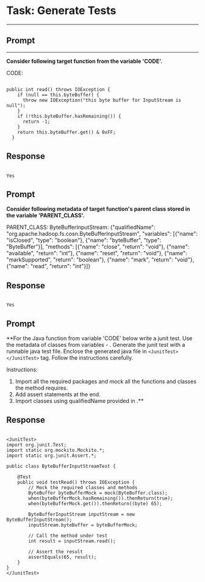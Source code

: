 # Task: Generate Tests

---

## Prompt

****

**Consider following target function from the variable 'CODE'.**

CODE:

```

public int read() throws IOException {
    if (null == this.byteBuffer) {
      throw new IOException("this byte buffer for InputStream is null");
    }
    if (!this.byteBuffer.hasRemaining()) {
      return -1;
    }
    return this.byteBuffer.get() & 0xFF;
  }

```

## Response

```

Yes

```

## Prompt

**Consider following metadata of target function's parent class stored in the variable 'PARENT_CLASS'.**


PARENT_CLASS: 
ByteBufferInputStream: {"qualifiedName": "org.apache.hadoop.fs.cosn.ByteBufferInputStream", "variables": [{"name": "isClosed", "type": "boolean"}, {"name": "byteBuffer", "type": "ByteBuffer"}], "methods": [{"name": "close", "return": "void"}, {"name": "available", "return": "int"}, {"name": "reset", "return": "void"}, {"name": "markSupported", "return": "boolean"}, {"name": "mark", "return": "void"}, {"name": "read", "return": "int"}]}

## Response

```

Yes

```

## Prompt

**For the Java function from variable 'CODE' below write a junit test. Use the metadata of classes from variables - <META-DATA>. Generate the junit test with a runnable java test file. Enclose the generated java file in `<JunitTest></JunitTest>` tag. Follow the instructions carefully. 

Instructions: 
1. Import all the required packages and mock all the functions and classes the method requires. 
2. Add assert statements at the end. 
3. Import classes using qualifiedName provided in <META-DATA>.**

## Response

```

<JunitTest>
import org.junit.Test;
import static org.mockito.Mockito.*;
import static org.junit.Assert.*;

public class ByteBufferInputStreamTest {

    @Test
    public void testRead() throws IOException {
        // Mock the required classes and methods
        ByteBuffer byteBufferMock = mock(ByteBuffer.class);
        when(byteBufferMock.hasRemaining()).thenReturn(true);
        when(byteBufferMock.get()).thenReturn((byte) 65);
        
        ByteBufferInputStream inputStream = new ByteBufferInputStream();
        inputStream.byteBuffer = byteBufferMock;
        
        // Call the method under test
        int result = inputStream.read();
        
        // Assert the result
        assertEquals(65, result);
    }
}
</JunitTest>

```